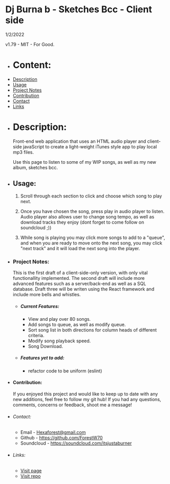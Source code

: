 # Dj Burna b - Sketches Bcc - Client side
1/2/2022

v1.79 - MIT - For Good.

* # Content:
- [Description](#description)
- [Usage](#usage)
- [Project Notes](#project-notes)
- [Contribution](#contribution)
- [Contact](#contact)
- [Links](#links)

* # Description:
    Front-end web application that uses an HTML audio player and client-side javaScript to create a light-weight iTunes style app to play local mp3 files.

    Use this page to listen to some of my WIP songs, as well as my new album, sketches bcc. 

* ## Usage:
    1. Scroll through each section to click and choose which song to play next.

    2. Once you have chosen the song, press play in audio player to listen. Audio player also allows user to change song tempo, as well as download tracks they enjoy (dont forget to come follow on soundcloud ;))

    3. While song is playing you may click more songs to add to a "queue", and when you are ready to move onto the next song, you may click "next track" and it will load the next song into the player. 

* ### Project Notes: 
    This is the first draft of a client-side-only version, with only vital functionallity implemented. The second draft will include more advanced features such as a server/back-end as well as a SQL database. Draft three will be writen using the React framework and include more bells and whistles.

    * ##### Current Features:
        - View and play over 80 songs.
        - Add songs to queue, as well as modify queue.
        - Sort song list in both directions for column heads of different criteria.
        - Modify song playback speed.
        - Song Download.

    * ##### Features yet to add:
        - refactor code to be uniform (eslint)


* #### Contribution:
    If you enjoyed this project and would like to keep up to date with any new additions, feel free to follow my git hub! If you had any questions, comments, concerns or feedback, shoot me a message!

* ###### Contact:
    - Email - Hexaforest@gmail.com
    - Github - https://github.com/ForestW70
    - Soundcloud - https://soundcloud.com/itsjustaburner

- ###### Links:    
    - [Visit page](https://burnthis.space)
    - [Visit repo](https://github.com/ForestW70/sketches-bcc-client)